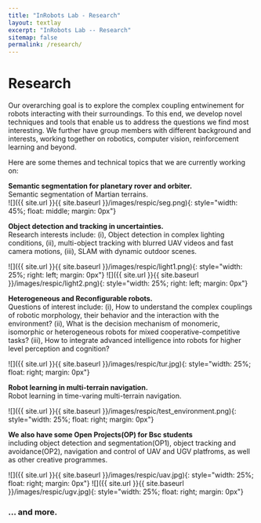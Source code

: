 ```yaml
---
title: "InRobots Lab - Research"
layout: textlay
excerpt: "InRobots Lab -- Research"
sitemap: false
permalink: /research/
---
```


# Research

Our overarching goal is to explore the complex coupling entwinement for robots interacting with their surroundings. To this end, we develop novel techniques and tools that enable us to address the questions we find most interesting. We further have group members with different background and interests, working together on robotics, computer vision, reinforcement learning and beyond.

Here are some themes and technical topics that we are currently working on:

**Semantic segmentation for planetary rover and orbiter.**    
Semantic segmentation of Martian terrains.  
![]({{ site.url }}{{ site.baseurl }}/images/respic/seg.png){: style="width: 45%; float: middle; margin: 0px"}

**Object detection and tracking in uncertainties.**  
Research interests include: (i), Object detection in complex lighting conditions, (ii), multi-object tracking with blurred UAV videos and fast camera motions, (iii), SLAM with dynamic outdoor scenes.    

![]({{ site.url }}{{ site.baseurl }}/images/respic/light1.png){: style="width: 25%; right: left; margin: 0px"}
![]({{ site.url }}{{ site.baseurl }}/images/respic/light2.png){: style="width: 25%; right: left; margin: 0px"}  

**Heterogeneous and Reconfigurable robots.**   
Questions of interest include: (i), How to understand the complex couplings of robotic morphology, their behavior and the interaction with the environment? (ii), What is the decision mechanism of monomeric, isomorphic or heterogeneous robots for mixed cooperative-competitive tasks? (iii), How to integrate advanced intelligence into robots for higher level perception and cognition?    

![]({{ site.url }}{{ site.baseurl }}/images/respic/tur.jpg){: style="width: 25%; float: right; margin: 0px"}  

**Robot learning in multi-terrain navigation.**   
Robot learning in time-varing multi-terrain navigation.    

![]({{ site.url }}{{ site.baseurl }}/images/respic/test_environment.png){: style="width: 25%; float: right; margin: 0px"}

**We also have some Open Projects(OP) for Bsc students**   
including object detection and segmentation(OP1), object tracking and avoidance(OP2), navigation and control of UAV and UGV platfroms, as well as other creative programmes.    

![]({{ site.url }}{{ site.baseurl }}/images/respic/uav.jpg){: style="width: 25%; float: right; margin: 0px"}
![]({{ site.url }}{{ site.baseurl }}/images/respic/ugv.jpg){: style="width: 25%; float: right; margin: 0px"}  

### ... and more.
